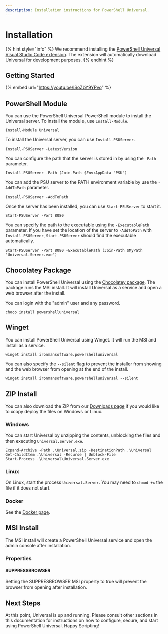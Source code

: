 ```yaml
---
description: Installation instructions for PowerShell Universal.
---
```


# Installation

{% hint style="info" %}
We recommend installing the [PowerShell Universal Visual Studio Code extension](https://marketplace.visualstudio.com/items?itemName=ironmansoftware.powershell-universal). The extension will automatically download Universal for development purposes. 
{% endhint %}

## Getting Started

{% embed url="https://youtu.be/ISoZbY9YPvo" %}



## PowerShell Module

You can use the PowerShell Universal PowerShell module to install the Universal server. To install the module, use `Install-Module`.

```text
Install-Module Universal
```

To install the Universal server, you can use `Install-PSUServer`. 

```text
Install-PSUServer -LatestVersion
```

You can configure the path that the server is stored in by using the `-Path` parameter. 

```text
Install-PSUServer -Path (Join-Path $Env:AppData "PSU")
```

You can add the PSU server to the PATH environment variable by use the `-AddToPath` parameter. 

```text
Install-PSUServer -AddToPath
```

Once the server has been installed, you can use `Start-PSUServer` to start it.

```text
Start-PSUServer -Port 8080
```

You can specify the path to the executable using the `-ExecutablePath` parameter. If you have set the location of the server to `-AddToPath` with `Install-PSUServer`, `Start-PSUServer` should find the executable automatically.

```text
Start-PSUServer -Port 8080 -ExecutablePath (Join-Path $MyPath "Universal.Server.exe")
```

## Chocolatey Package

You can install PowerShell Universal using the [Chocolatey package](https://chocolatey.org/packages/powershelluniversal). The package runs the MSI install. It will install Universal as a service and open a web browser after the install. 

You can login with the "admin" user and any password.

```text
choco install powershelluniversal
```

## Winget

You can install PowerShell Universal using Winget. It will run the MSI and install as a service. 

```text
winget install ironmansoftware.powershelluniversal
```

You can also specify the `--silent` flag to prevent the installer from showing and the web browser from opening at the end of the install. 

```text
winget install ironmansoftware.powershelluniversal --silent
```

## ZIP Install

You can also download the ZIP from our [Downloads page](https://ironmansoftware.com/downloads/) if you would like to xcopy deploy the files on Windows or Linux. 

### Windows

You can start Universal by unzipping the contents, unblocking the files and then executing `Universal.Server.exe`.

```text
Expand-Archive -Path .\Universal.zip -DestinationPath .\Universal
Get-ChildItem .\Universal -Recurse | Unblock-File
Start-Process .\Universal\Universal.Server.exe
```

### Linux

On Linux, start the process `Universal.Server`. You may need to `chmod +x` the file if it does not start.  

### Docker

See the [Docker page](docker.md#installation).

## MSI Install

The MSI install will create a PowerShell Universal service and open the admin console after installation. 

### Properties

#### SUPPRESSBROWSER

Setting the SUPPRESBROWSER MSI property to true will prevent the browser from opening after installation. 

## Next Steps

At this point, Universal is up and running. Please consult other sections in this documentation for instructions on how to configure, secure, and start using PowerShell Universal. Happy Scripting!

